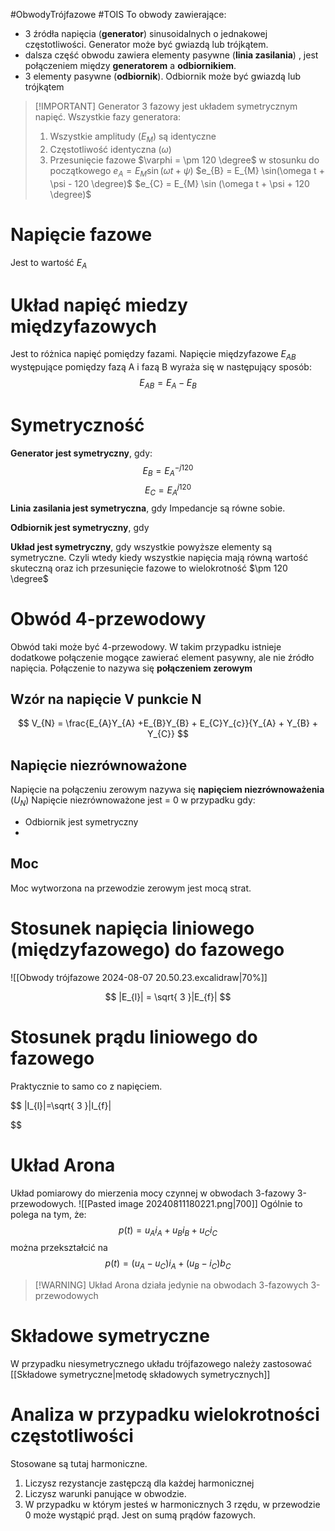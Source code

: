 #ObwodyTrójfazowe #TOIS
To obwody zawierające:
- 3 źródła napięcia (**generator**) sinusoidalnych o jednakowej częstotliwości. Generator może być gwiazdą lub trójkątem. 
- dalsza część obwodu zawiera elementy pasywne (**linia zasilania**) , jest połączeniem między **generatorem** a **odbiornikiem**.
- 3 elementy pasywne (**odbiornik**). Odbiornik może być gwiazdą lub trójkątem

> [!IMPORTANT] Generator 3 fazowy jest układem symetrycznym napięć.
> Wszystkie fazy generatora:
> 1. Wszystkie amplitudy ($E_{M}$) są identyczne
> 2. Częstotliwość identyczna ($\omega$)
> 3. Przesunięcie fazowe $\varphi = \pm 120 \degree$ w stosunku do początkowego
> $e_{A} = E_{M} \sin(\omega t + \psi)$
> $e_{B} = E_{M} \sin(\omega t + \psi - 120 \degree)$
> $e_{C} = E_{M} \sin (\omega t + \psi + 120 \degree)$


# Napięcie fazowe
Jest to wartość $E_{A}$
# Układ napięć miedzy międzyfazowych
Jest to różnica napięć pomiędzy fazami. Napięcie międzyfazowe $E_{AB}$ występujące pomiędzy fazą A i fazą B wyraża się w następujący sposób:
$$
E_{AB} = E_{A} - E_{B}
$$


# Symetryczność
**Generator jest symetryczny**, gdy:
$$
E_{B} = E_{A}^{-j120}
$$
$$
E_{C} = E_{A}^{j120}
$$
**Linia zasilania jest symetryczna**, gdy Impedancje są równe sobie.

**Odbiornik jest symetryczny**, gdy 

**Układ jest symetryczny**, gdy wszystkie powyższe elementy są symetryczne. Czyli wtedy kiedy wszystkie napięcia mają równą wartość skuteczną oraz ich przesunięcie fazowe to wielokrotność $\pm 120 \degree$

# Obwód 4-przewodowy
Obwód taki może być 4-przewodowy. W takim przypadku istnieje dodatkowe połączenie mogące zawierać element pasywny, ale nie źródło napięcia. Połączenie to nazywa się **połączeniem zerowym** 

## Wzór na napięcie V punkcie N
$$
V_{N} = \frac{E_{A}Y_{A} +E_{B}Y_{B} + E_{C}Y_{c}}{Y_{A} + Y_{B} + Y_{C}}
$$
## Napięcie niezrównoważone
Napięcie na połączeniu zerowym nazywa się **napięciem niezrównoważenia** ($U_{N}$)
Napięcie niezrównoważone jest = 0 w przypadku gdy:
- Odbiornik jest symetryczny
- 
## Moc
Moc wytworzona na przewodzie zerowym jest mocą strat.

# Stosunek napięcia liniowego (międzyfazowego) do fazowego
![[Obwody trójfazowe 2024-08-07 20.50.23.excalidraw|70%]]

$$
|E_{l}| = \sqrt{ 3 }|E_{f}|
$$
# Stosunek prądu liniowego do fazowego
Praktycznie to samo co z napięciem.

$$
|I_{l}|=\sqrt{ 3 }|I_{f}|

$$

# Układ Arona
Układ pomiarowy do mierzenia mocy czynnej w obwodach 3-fazowy 3-przewodowych.
![[Pasted image 20240811180221.png|700]]
Ogólnie to polega na tym, że:
$$
p(t) = u_{A}i_{A} + u_{B}i_{B} + u_{C}i_{C}
$$
można przekształcić na
$$
p(t) = (u_{A} - u_{C}) i_{A} + (u_{B} - i_{C})b_{C}
$$
> [!WARNING] Układ Arona działa jedynie na obwodach 3-fazowych 3-przewodowych
# Składowe symetryczne

W przypadku niesymetrycznego układu trójfazowego należy zastosować [[Składowe symetryczne|metodę składowych symetrycznych]]

# Analiza w przypadku wielokrotności częstotliwości
Stosowane są tutaj harmoniczne.

1. Liczysz rezystancje zastępczą dla każdej harmonicznej
2. Liczysz warunki panujące w obwodzie.
3. W przypadku w którym jesteś w harmonicznych 3 rzędu, w przewodzie 0 może wystąpić prąd. Jest on sumą prądów fazowych.